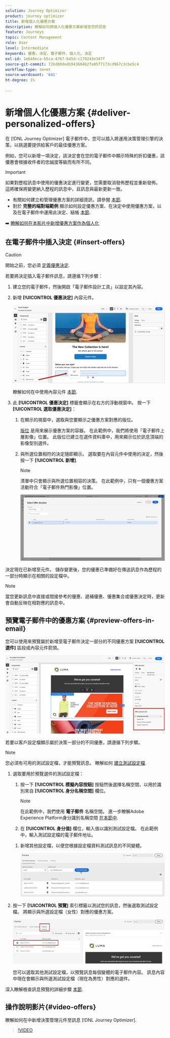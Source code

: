 ```yaml
---
solution: Journey Optimizer
product: journey optimizer
title: 新增個人化優惠方案
description: 瞭解如何將個人化優惠方案新增至您的訊息
feature: Journeys
topic: Content Management
role: User
level: Intermediate
keywords: 優惠，決定，電子郵件，個人化，決定
exl-id: 1e648eca-b5ca-4767-b45d-c179243e347f
source-git-commit: 72bd00dedb943604b2fa85f7173cd967c3cbe5c4
workflow-type: tm+mt
source-wordcount: '641'
ht-degree: 1%

---
```


# 新增個人化優惠方案 {#deliver-personalized-offers}

在 [!DNL Journey Optimizer] 電子郵件中，您可以插入將運用決策管理引擎的決策，以挑選要提供給客戶的最佳優惠方案。

例如，您可以新增一項決定，該決定會在您的電子郵件中顯示特殊的折扣優惠，該優惠會根據收件者的忠誠度等級而有所不同。

>[!IMPORTANT]
>
>如果對歷程訊息中使用的優惠決定進行變更，您需要取消發佈歷程並重新發佈。  這將確保將變更納入歷程的訊息中，且訊息與最新更新一致。

* 有關如何建立和管理優惠方案的詳細資訊，請參閱 [本節](../offers/get-started/starting-offer-decisioning.md).
* 對於 **完整的端對端範例** 顯示如何設定優惠方案、在決定中使用優惠方案，以及在電子郵件中運用此決定、結帳 [本節](../offers/offers-e2e.md#insert-decision-in-email).

➡️ [瞭解如何在本影片中新增優惠方案作為個人化](#video-offers)

## 在電子郵件中插入決定 {#insert-offers}

>[!CAUTION]
>
>開始之前，您必須 [定義優惠決定](../offers/offer-activities/create-offer-activities.md).

若要將決定插入電子郵件訊息，請遵循下列步驟：

1. 建立您的電子郵件，然後開啟「電子郵件設計工具」以設定其內容。

1. 新增 **[!UICONTROL 優惠決定]** 內容元件。

   ![](assets/deliver-offer-component.png)

   瞭解如何在中使用內容元件 [本節](content-components.md).

1. 此 **[!UICONTROL 優惠決定]** 標籤會顯示在右方的浮動視窗中。 按一下 **[!UICONTROL 選取優惠決定]**：

   1. 在顯示的視窗中，選取與您要顯示之優惠方案對應的版位。

      [版位](../offers/offer-library/creating-placements.md) 是用來展示優惠方案的容器。 在此範例中，我們將使用「電子郵件上層影像」位置。 此版位已建立在選件資料庫中，用來顯示位於訊息頂端的影像型別選件。

   1. 與所選位置相符的決定隨即顯示。 選取要在內容元件中使用的決定，然後按一下 **[!UICONTROL 新增]**.

      >[!NOTE]
      >
      >清單中只會顯示與所選位置相容的決策。 在此範例中，只有一個優惠方案活動符合「電子郵件熱門影像」位置。

      ![](assets/deliver-offer-placement.png)

決定現在已新增至元件。 儲存變更後，您的優惠已準備好在傳送訊息作為歷程的一部分時顯示在相關的設定檔中。

>[!NOTE]
>
>當您更新訊息中直接或間接參考的優惠、遞補優惠、優惠集合或優惠決定時，更新會自動反映在相對應的訊息中。

## 預覽電子郵件中的優惠方案 {#preview-offers-in-email}

您可以使用來預覽屬於新增至電子郵件決定一部分的不同優惠方案 **[!UICONTROL 選件]** 區段或內容元件箭頭。

![](assets/deliver-offer-preview.png)

若要以客戶設定檔顯示屬於決策一部分的不同優惠，請遵循下列步驟。

>[!NOTE]
>
>您必須有可用的測試設定檔，才能預覽訊息。 瞭解如何 [建立測試設定檔](../audience/creating-test-profiles.md).

1. 選取要用於預覽選件的測試設定檔：

   1. 按一下 **[!UICONTROL 模擬內容按鈕]** 按鈕然後選擇名稱空間，以用於識別來自 **[!UICONTROL 身分名稱空間]** 欄位。

      >[!NOTE]
      >
      >在此範例中，我們使用 **電子郵件** 名稱空間。 進一步瞭解Adobe Experience Platform身分識別名稱空間 [在本節中](../audience/get-started-identity.md).

   1. 在 **[!UICONTROL 身分值]** 欄位，輸入值以識別測試設定檔。 在此範例中，輸入測試設定檔的電子郵件地址。

   <!--For example enter smith@adobe.com and click the **[!UICONTROL Add profile]** button.-->

   1. 新增其他設定檔，以便您根據設定檔資料測試訊息的不同變體。

      ![](assets/deliver-offer-test-profiles.png)

1. 按一下 **[!UICONTROL 預覽]** 索引標籤以測試您的訊息，然後選取測試設定檔。 將顯示與所選設定檔（女性）對應的優惠方案。

   ![](assets/deliver-offer-test-profile-female-preview.png)

   您可以選取其他測試設定檔，以預覽訊息每個變體的電子郵件內容。 訊息內容中現在會顯示與所選測試設定檔（現在為男性）對應的選件。

深入瞭解檢查訊息預覽的詳細步驟 [本節](#preview-your-messages).

## 操作說明影片{#video-offers}

瞭解如何在中新增決策管理元件至訊息 [!DNL Journey Optimizer].

>[!VIDEO](https://video.tv.adobe.com/v/334088?quality=12)
